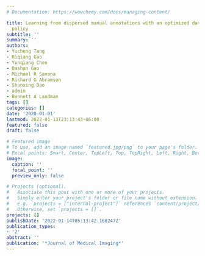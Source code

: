 ```yaml
---
# Documentation: https://wowchemy.com/docs/managing-content/

title: Learning from dispersed manual annotations with an optimized data weighting
  policy
subtitle: ''
summary: ''
authors:
- Yucheng Tang
- Riqiang Gao
- Yunqiang Chen
- Dashan Gao
- Michael R Savona
- Richard G Abramson
- Shunxing Bao
- admin
- Bennett A Landman
tags: []
categories: []
date: '2020-01-01'
lastmod: 2022-01-13T23:13:43-06:00
featured: false
draft: false

# Featured image
# To use, add an image named `featured.jpg/png` to your page's folder.
# Focal points: Smart, Center, TopLeft, Top, TopRight, Left, Right, BottomLeft, Bottom, BottomRight.
image:
  caption: ''
  focal_point: ''
  preview_only: false

# Projects (optional).
#   Associate this post with one or more of your projects.
#   Simply enter your project's folder or file name without extension.
#   E.g. `projects = ["internal-project"]` references `content/project/deep-learning/index.md`.
#   Otherwise, set `projects = []`.
projects: []
publishDate: '2022-01-14T05:13:42.168247Z'
publication_types:
- '2'
abstract: ''
publication: '*Journal of Medical Imaging*'
---
```

